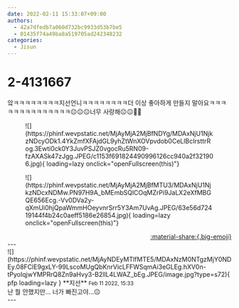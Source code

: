 ```yaml
---
date: 2022-02-11 15:33:07+09:00
authors:
  - 42a7dfedb7a060d732bc9933d53b7be5
  - 01435f74a49ba8a519705ad242348232
categories:
  - Jisun
---
```


# 2-4131667

<div class="post-container" markdown="1">
<div class="content-container md-sidebar__scrollwrap" markdown="1">

앜ㅋㅋㅋㅋㅋㅋㅋㅋ지선언니ㅋㅋㅋㅋㅋㅋㅋㅋ더 이상 좋아하게 만들지 말아요ㅋㅋㅋㅋㅋㅋㅋㅋㅋㅋㅋㅋㅋㅋ😐😐😐너무 사랑해😐😐💚💚
<figure markdown="1">
![](https://phinf.wevpstatic.net/MjAyMjA2MjBfNDYg/MDAxNjU1NjkzNDcyODk1.4YkZmfXFAjdGL9yhZtWnXOVpvdob0CeLlBcIrsttrRog.3Ewti0ck0Y3JuvPSJZ0vgocRu5RN09-fzAXASk47zJgg.JPEG/c1153f691824490996126cc940a2f321906.jpg){ loading=lazy onclick="openFullscreen(this)"}
</figure>

<figure markdown="1">
![](https://phinf.wevpstatic.net/MjAyMjA2MjBfMTU3/MDAxNjU1NjkzNDcxNDMw.PN97H9A_bMEmbSQlCOqMZrPi9JaLX2eXfMBGQE656Ecg.-Vv0DVa2y-qXmUi0hjQpaWmmHOeyvnrSrr5Y3Am7UvAg.JPEG/63e56d72419144f4b24c0aeff5186e26854.jpg){ loading=lazy onclick="openFullscreen(this)"}
</figure>


</div>
</div>

<div style="text-align: right;" markdown="1">
<a href="https://weverse.io/fromis9/fanpost/2-4131667" style="text-align: right;">:material-share:{.big-emoji}</a>
</div>
---

<div class="comments-container md-sidebar__scrollwrap" markdown="1">
<div class="comment" markdown="1">
<div class='id-container' markdown="1">
![](https://phinf.wevpstatic.net/MjAyNDEyMTlfMTE5/MDAxNzM0NTgzMjY0NDEy.08FClE9gxLY-99LscoMUgQbKnrVicLFFWSqmAi3eGLEg.hXV0n-tPyoIqjwYMPRrQ8Zn9aHvy3-B2llL4LWAZ_bEg.JPEG/image.jpg?type=s72){ pfp loading=lazy }
**<span class="artist">지선</span>** <small>Feb 11 2022, 15:33</small><br>
</div>
<div class='comment-body' markdown="1">
난 뭘 안했지만... 너가 빠진고야...😐
</div>
</div>
</div>
---

